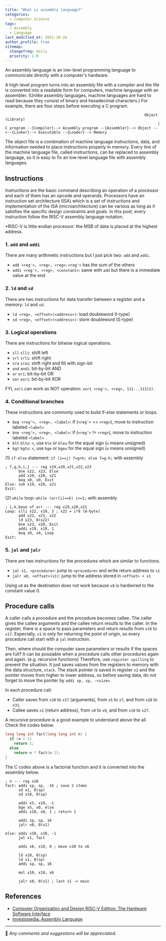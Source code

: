 ```yaml
---
title: "What is assembly language?"
categories:
  - Computer Science
tags:
  - Assembly
  - Language
last_modified_at: 2021-10-24
author_profile: true
sitemap:
  changefreq: daily
  priority: 1.0
---
```


An assembly language is an low-level programming language
to communicate directly with a computer's hardware.

A high-level program turns into an assembly file with a compiler and
the file is converted into a readable form for computers, machine language with an assembler.
(Unlike assembly languages, machine languages are hard to read because they consist of binary and hexadecimal characters.)
For example, there are four steps before executing a C program.

```
                                                               Object (Library)     
                                                                     |
C program --{Compiler}--> Assembly program --{Assembler}--> Object --+--{Linker}--> Executable --{Loader}--> Memory
```

The object file is a combination of machine language instructions, data, and information
needed to place instructions properly in memory.
Every line of the machine language file, called instructions, can be replaced to assembly language,
so it is easy to fix an low-level language file with assembly languages.

## Instructions

Instructions are the basic command describing an operation of a processor and
each of them has an opcode and operands.
Processors have an instruction set architecture (ISA) which is a set of instructions and implementation of the ISA
(microarchitecture) can be various as long as it satisfies the specific design constraints and goals.
In this post, every instruction follow the RISC-V assembly language notation.

*RISC-V is little endian processor: the MSB of data is placed at the highest address.

### 1. `add` and `addi`

There are many arithmetic instructions but I just pick two: `add` and `addi`.

- `add <reg'>, <reg>, <reg>`: `<reg'>` has the sum of the others
- `addi <reg'>, <reg>, <constant>`: same with `add` but there is a immediate value at the end

### 2. `ld` and `sd`

There are two instructions for data transfer between a register and a memory: `ld` and `sd`.

- `ld <reg>, <offset>(<address>)`: load doubleword (I-type)
- `sd <reg>, <offset>(<address>)`: store doubleword (S-type)

### 3. Logical operations

There are instructions for bitwise logical operations.

- `sll` `slli`: shift left
- `srl` `srli`: shift right
- `sra` `srai`: shift right and fill with sign-bit
- `and` `andi`: bit-by-bit AND
- `or` `ori`: bit-by-bit OR
- `xor` `xori`: bit-by-bit XOR

FYI, `xori` can work as NOT operation: `xori <reg'>, <reg>, 111...111(2)`.

### 4. Conditional branches

These instructions are commonly used to build if-else statements or loops.

- `beq <reg'>, <reg>, <label>`: if (`<reg'>` == `<reg>`), move to instruction labeled `<label>`
- `bne <reg'>, <reg>, <label>`: if (`<reg'>` != `<reg>`), move to instruction labeled `<label>`
- `blt` `bltu`: `<`, use `ble` or `bleu` for the equal sign (`u` means unsigned) 
- `bgt` `bgtu`: `<`, use `bge` or `bgeu` for the equal sign (`u` means unsigned)

(1) `if-else` statement: `if (i==j) f=g+h; else f=g-h;` with assembly

```assembly
; f,g,h,i,j --- reg x19,x20,x21,x22,x23
      bne x22, x23, Else
      add x19, x20, x21
      beq x0, x0, Exit
Else: sub x19, x20, x21
Exit:
```

(2) `while` loop: `while (arr[i]==k) i+=1;` with assembly

```assembly
; i,k,base of arr --- reg x19,x20,x21
Loop: slli x22, x19, 3 ; x22 = i*8 (8-byte)
      add x22, x21, x22
      ld x23, 0(x22)
      bne x23, x20, Exit
      addi x19, x19, 1
      beq x0, x0, Loop
Exit:
```

### 5. `jal` and `jalr`

There are two instructions for the procedures which are similar to functions.

- `jal x1, <procedure>`: jump to `<procedure>` and write return address to `x1`
- `jalr x0, <offset>(x1)`: jump to the address stored in `<offset> + x1`

Using `x0` as the destination does not work because `x0` is hardwired to the constant value 0.

## Procedure calls

A caller calls a procedure and the procedure becomes callee.
The caller gives the callee arguments and the callee return results to the caller.
In the register, there is a space to pass parameters and return results from `x10` to `x17`.
Especially, `x1` is only for returning the point of origin, so every procedure call start with a `jal` instruction.

Then, where should the computer save parameters or results if the spaces are full?
It can be possiable when a procedure calls other procedures again and again. (e.g. recursive functions)
Therefore, use `register spilling` to prevent the situation.
It just saves values from the registers to memory with the data structure, `stack`.
The stack pointer is saved in register `x2` and the pointer moves from higher to lower address, so
before saving data, do not forget to move the pointer by `addi sp, sp, -<size>`.

In each procedure call:

- Caller saves from `x10` to `x17` (arguments), from `x5` to `x7`, and from `x28` to `x31`.
- Callee saves `x1` (return address), from `x8` to `x9`, and from `x18` to `x27`.

A recursive procedure is a good example to understand above the all. Check the codes below.

```c
long long int fact(long long int n) {
  if (n < 1)
    return 1;
  else
    return n * fact(n-1);
}
```

The C codes above is a factorial function and it is converted into the assembly below.

```assembly
; n --- reg x10
fact: addi sp, sp, -16 ; save 2 items
      sd x1, 8(sp)
      sd x10, 0(sp)
      
      addi x5, x10, -1
      bge x5, x0, else
      addi x10, x0, 1 ; return 1      
      
      addi sp, sp, 16
      jalr x0, 0(x1)

else: addi x10, x10, -1
      jal x1, fact
      
      addi x6, x10, 0 ; move x10 to x6
      
      ld x10, 0(sp)
      ld x1, 8(sp)
      addi sp, sp, 16
      
      mul x10, x10, x6

      jalr x0, 0(x1) ; last x1 -> main
```

## References

- [Computer Organization and Design RISC-V Edition: The Hardware Software Interface](https://www.amazon.com/Computer-Organization-Design-RISC-V-Architecture/dp/0128122757)
- [Investopedia: Assembly Language](https://www.investopedia.com/terms/a/assembly-language.asp)

---

💬 _Any comments and suggestions will be appreciated._
